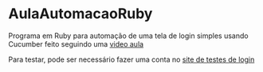 # AulaAutomacaoRuby
Programa em Ruby para automação de uma tela de login simples usando Cucumber feito seguindo uma [video aula](https://www.youtube.com/watch?v=wsu7922eHlA&feature=youtu.be)

Para testar, pode ser necessário fazer uma conta no [site de testes de login](https://mark7.herokuapp.com)
